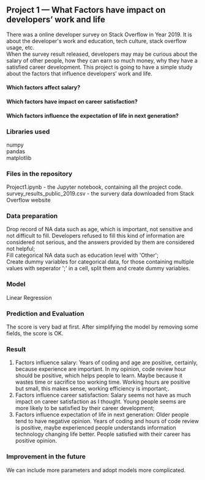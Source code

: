 ## Project 1 — What Factors have impact on developers’ work and life
There was a online developer survey on Stack Overflow in Year 2019. It is about the developer's work and education, tech culture, stack overflow usage, etc.  
When the survey result released, developers may may be curious about the salary of other people, how they can earn so much money, why they have a satisfied career development. This project is going to have a simple study about the factors that influence developers’ work and life.  
#### Which factors affect salary?  
#### Which factors have impact on career satisfaction?  
#### Which factors influence the expectation of life in next generation?  

### Libraries used
numpy  
pandas  
matplotlib  

### Files in the repository
Project1.ipynb - the Jupyter notebook, containing all the project code.  
survey_results_public_2019.csv - the survery data downloaded from Stack Overflow website  

### Data preparation
Drop record of NA data such as age, which is important, not sensitive and not difficult to fill. Developers refused to fill this kind of information are considered not serious, and the answers provided by them are considered not helpful;  
Fill categorical NA data such as education level with 'Other';  
Create dummy variables for categorical data, for those containing multiple values with seperator ';' in a cell, split them and create dummy variables.  

### Model
Linear Regression

### Prediction and Evaluation
The score is very bad at first. After simplifying the model by removing some fields, the score is OK.

### Result
1. Factors influence salary: Years of coding and age are positive, certainly, because experience are important. In my opinion, code review hour should be positive, which helps people to learn. Maybe because it wastes time or sacrifice too working time. Working hours are positive but small, this makes sense, working efficiency is important;.  
2. Factors influence career satisfaction: Salary seems not have as much impact on career satisfaction as I thought. Young people seems are more likely to be satisfied by their career development;  
3. Factors influence expectation of life in next generation: Older people tend to have negative opinion. Years of coding and hours of code review is positive, maybe experienced people understands information technology changing life better. People satisfied with their career has positive opinion.  

### Improvement in the future
We can include more parameters and adopt models more complicated.
